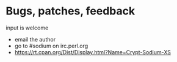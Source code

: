 # Bugs, patches, feedback

input is welcome

* email the author
* go to #sodium on irc.perl.org
* https://rt.cpan.org/Dist/Display.html?Name=Crypt-Sodium-XS
